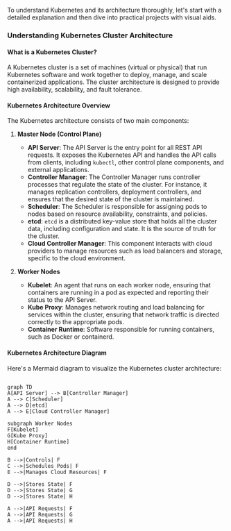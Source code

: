 To understand Kubernetes and its architecture thoroughly, let's start with a detailed explanation and then dive into practical projects with visual aids.

### **Understanding Kubernetes Cluster Architecture**

#### **What is a Kubernetes Cluster?**

A Kubernetes cluster is a set of machines (virtual or physical) that run Kubernetes software and work together to deploy, manage, and scale containerized applications. The cluster architecture is designed to provide high availability, scalability, and fault tolerance.

#### **Kubernetes Architecture Overview**

The Kubernetes architecture consists of two main components:

1. **Master Node (Control Plane)**
    - **API Server**: The API Server is the entry point for all REST API requests. It exposes the Kubernetes API and handles the API calls from clients, including `kubectl`, other control plane components, and external applications.
    - **Controller Manager**: The Controller Manager runs controller processes that regulate the state of the cluster. For instance, it manages replication controllers, deployment controllers, and ensures that the desired state of the cluster is maintained.
    - **Scheduler**: The Scheduler is responsible for assigning pods to nodes based on resource availability, constraints, and policies.
    - **etcd**: `etcd` is a distributed key-value store that holds all the cluster data, including configuration and state. It is the source of truth for the cluster.
    - **Cloud Controller Manager**: This component interacts with cloud providers to manage resources such as load balancers and storage, specific to the cloud environment.

2. **Worker Nodes**
    - **Kubelet**: An agent that runs on each worker node, ensuring that containers are running in a pod as expected and reporting their status to the API Server.
    - **Kube Proxy**: Manages network routing and load balancing for services within the cluster, ensuring that network traffic is directed correctly to the appropriate pods.
    - **Container Runtime**: Software responsible for running containers, such as Docker or containerd.

#### **Kubernetes Architecture Diagram**

Here's a Mermaid diagram to visualize the Kubernetes cluster architecture:

```mermaid

graph TD
A[API Server] --> B[Controller Manager]
A --> C[Scheduler]
A --> D[etcd]
A --> E[Cloud Controller Manager]

subgraph Worker Nodes
F[Kubelet]
G[Kube Proxy]
H[Container Runtime]
end

B -->|Controls| F
C -->|Schedules Pods| F
E -->|Manages Cloud Resources| F

D -->|Stores State| F
D -->|Stores State| G
D -->|Stores State| H

A -->|API Requests| F
A -->|API Requests| G
A -->|API Requests| H

```